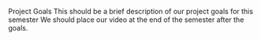 Project Goals
This should be a brief description of our project goals for this semester
We should place our video at the end of the semester after the goals.
